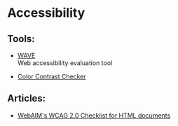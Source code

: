 # Accessibility

## Tools:
- [WAVE](https://wave.webaim.org/)  
  Web accessibility evaluation tool
  
- [Color Contrast Checker](https://webaim.org/resources/contrastchecker/)

## Articles:
- [WebAIM's WCAG 2.0 Checklist for HTML documents](https://webaim.org/standards/wcag/checklist)
